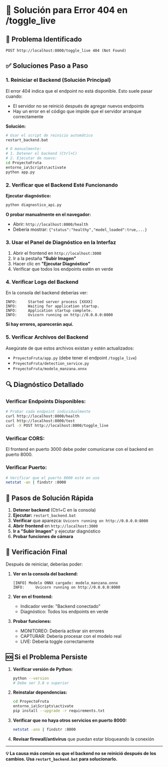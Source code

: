 # 🔧 Solución para Error 404 en /toggle_live

## 🚨 **Problema Identificado**
```
POST http://localhost:8000/toggle_live 404 (Not Found)
```

## ✅ **Soluciones Paso a Paso**

### **1. Reiniciar el Backend (Solución Principal)**

El error 404 indica que el endpoint no está disponible. Esto suele pasar cuando:
- El servidor no se reinició después de agregar nuevos endpoints
- Hay un error en el código que impide que el servidor arranque correctamente

**Solución:**
```bash
# Usar el script de reinicio automático
restart_backend.bat

# O manualmente:
# 1. Detener el backend (Ctrl+C)
# 2. Ejecutar de nuevo:
cd ProyectoFruta
entorno_ia\Scripts\activate
python app.py
```

### **2. Verificar que el Backend Esté Funcionando**

**Ejecutar diagnóstico:**
```bash
python diagnostico_api.py
```

**O probar manualmente en el navegador:**
- Abrir: `http://localhost:8000/health`
- Debería mostrar: `{"status":"healthy","model_loaded":true,...}`

### **3. Usar el Panel de Diagnóstico en la Interfaz**

1. Abrir el frontend en `http://localhost:3000`
2. Ir a la pestaña **"Subir Imagen"**
3. Hacer clic en **"Ejecutar Diagnóstico"**
4. Verificar que todos los endpoints estén en verde

### **4. Verificar Logs del Backend**

En la consola del backend deberías ver:
```
INFO:     Started server process [XXXX]
INFO:     Waiting for application startup.
INFO:     Application startup complete.
INFO:     Uvicorn running on http://0.0.0.0:8000
```

**Si hay errores, aparecerán aquí.**

### **5. Verificar Archivos del Backend**

Asegúrate de que estos archivos existan y estén actualizados:
- `ProyectoFruta/app.py` (debe tener el endpoint `/toggle_live`)
- `ProyectoFruta/detection_service.py`
- `ProyectoFruta/modelo_manzana.onnx`

## 🔍 **Diagnóstico Detallado**

### **Verificar Endpoints Disponibles:**
```bash
# Probar cada endpoint individualmente
curl http://localhost:8000/health
curl http://localhost:8000/test
curl -X POST http://localhost:8000/toggle_live
```

### **Verificar CORS:**
El frontend en puerto 3000 debe poder comunicarse con el backend en puerto 8000.

### **Verificar Puerto:**
```bash
# Verificar que el puerto 8000 esté en uso
netstat -an | findstr :8000
```

## 🚀 **Pasos de Solución Rápida**

1. **Detener backend** (Ctrl+C en la consola)
2. **Ejecutar:** `restart_backend.bat`
3. **Verificar** que aparezca: `Uvicorn running on http://0.0.0.0:8000`
4. **Abrir frontend** en `http://localhost:3000`
5. **Ir a "Subir Imagen"** y ejecutar diagnóstico
6. **Probar funciones de cámara**

## 🎯 **Verificación Final**

Después de reiniciar, deberías poder:

1. **Ver en la consola del backend:**
   ```
   [INFO] Modelo ONNX cargado: modelo_manzana.onnx
   INFO:     Uvicorn running on http://0.0.0.0:8000
   ```

2. **Ver en el frontend:**
   - Indicador verde: "Backend conectado"
   - Diagnóstico: Todos los endpoints en verde

3. **Probar funciones:**
   - MONITOREO: Debería activar sin errores
   - CAPTURAR: Debería procesar con el modelo real
   - LIVE: Debería toggle correctamente

## 🆘 **Si el Problema Persiste**

1. **Verificar versión de Python:**
   ```bash
   python --version
   # Debe ser 3.8 o superior
   ```

2. **Reinstalar dependencias:**
   ```bash
   cd ProyectoFruta
   entorno_ia\Scripts\activate
   pip install --upgrade -r requirements.txt
   ```

3. **Verificar que no haya otros servicios en puerto 8000:**
   ```bash
   netstat -ano | findstr :8000
   ```

4. **Revisar firewall/antivirus** que puedan estar bloqueando la conexión

---

**💡 La causa más común es que el backend no se reinició después de los cambios. Usa `restart_backend.bat` para solucionarlo.**

